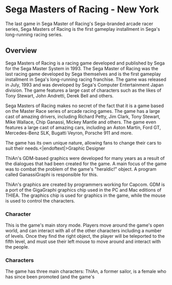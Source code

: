 # Sega Masters of Racing - New York

The last game in Sega Master of Racing's Sega-branded arcade racer series, Sega Masters of Racing is the first gameplay installment in Sega's long-running racing series.

## Overview

Sega Masters of Racing is a racing game developed and published by Sega for the Sega Master System in 1993. The Sega Master of Racing was the last racing game developed by Sega themselves and is the first gameplay installment in Sega's long-running racing franchise. The game was released in July, 1993 and was developed by Sega's Computer Entertainment Japan division. The game features a large cast of characters such as the likes of Tony Stewart, John Andretti, Derek Bell and others.

Sega Masters of Racing makes no secret of the fact that it is a game based on the Master Race series of arcade racing games. The game has a large cast of amazing drivers, including Richard Petty, Jim Clark, Tony Stewart, Mike Wallace, Chip Ganassi, Mickey Mantle and others. The game even features a large cast of amazing cars, including an Aston Martin, Ford GT, Mercedes-Benz SLK, Bugatti Veyron, Porsche 911 and more.

The game has its own unique nature, allowing fans to change their cars to suit their needs.<|endoftext|>Graphic Designer

ThiAn's GDM-based graphics were developed for many years as a result of the dialogues that had been created for the game. A main focus of the game was to combat the problem of the game's "heraldic!" object. A program called GanassiGraphi is responsible for this.

ThiAn's graphics are created by programmers working for Capcom. GDM is a port of the GigaGraphi graphics chip used in the PC and Mac editions of THIEA. The graphics chip is used for graphics in the game, while the mouse is used to control the characters.

### Character

This is the game's main story mode. Players move around the game's open world, and can interact with all of the other characters including a number of levels. Once they find the right object, the player will be teleported to the fifth level, and must use their left mouse to move around and interact with the people.

### Characters

The game has three main characters: ThiAn, a former sailor, is a female who has since been promoted (and the game's